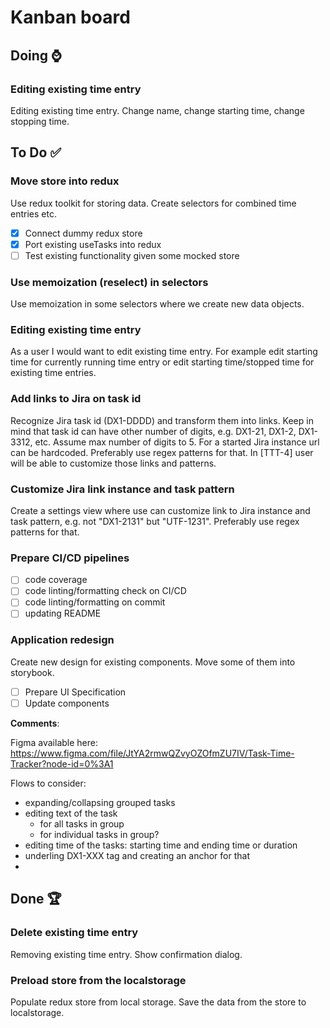 # Kanban board

## Doing ⌚

### Editing existing time entry

Editing existing time entry. Change name, change starting time, change stopping time.

## To Do ✅

### Move store into redux 

Use redux toolkit for storing data. Create selectors for combined time entries etc.

- [x] Connect dummy redux store
- [x] Port existing useTasks into redux
- [ ] Test existing functionality given some mocked store

### Use memoization (reselect) in selectors

Use memoization in some selectors where we create new data objects.

### Editing existing time entry 

As a user I would want to edit existing time entry. For example edit starting time for currently running time entry or edit starting time/stopped time for existing time entries.

### Add links to Jira on task id

Recognize Jira task id (DX1-DDDD) and transform them into links. Keep in mind that task id can have other number of digits, e.g. DX1-21, DX1-2, DX1-3312, etc. Assume max number of digits to 5. For a started Jira instance url can be hardcoded. Preferably use regex patterns for that. In [TTT-4] user will be able to customize those links and patterns.

### Customize Jira link instance and task pattern

Create a settings view where use can customize link to Jira instance and task pattern, e.g. not "DX1-2131" but "UTF-1231". Preferably use regex patterns for that.

### Prepare CI/CD pipelines

- [ ] code coverage
- [ ] code linting/formatting check on CI/CD
- [ ] code linting/formatting on commit
- [ ] updating README

### Application redesign

Create new design for existing components. Move some of them into storybook. 

- [ ] Prepare UI Specification
- [ ] Update components

**Comments**:

Figma available here: https://www.figma.com/file/JtYA2rmwQZvyOZOfmZU7IV/Task-Time-Tracker?node-id=0%3A1

Flows to consider:

- expanding/collapsing grouped tasks
- editing text of the task
  - for all tasks in group
  - for individual tasks in group?
- editing time of the tasks: starting time and ending time or duration
- underling DX1-XXX tag and creating an anchor for that
- 

## Done 🏆 

### Delete existing time entry

Removing existing time entry. Show confirmation dialog.

### Preload store from the localstorage

Populate redux store from local storage. Save the data from the store to localstorage.
